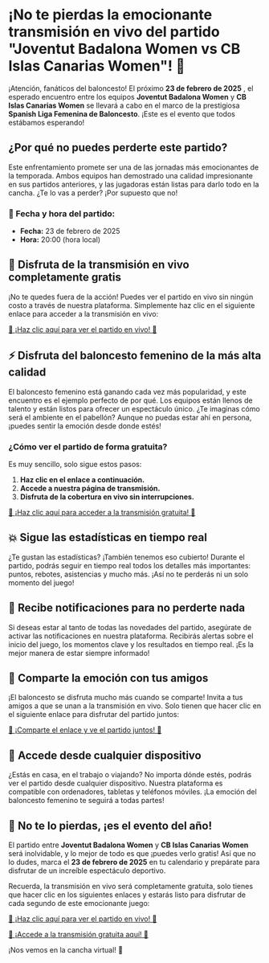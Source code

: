 # ¡No te pierdas la emocionante transmisión en vivo del partido "Joventut Badalona Women vs CB Islas Canarias Women"! 🏀

¡Atención, fanáticos del baloncesto! El próximo **23 de febrero de 2025** , el esperado encuentro entre los equipos **Joventut Badalona Women** y **CB Islas Canarias Women** se llevará a cabo en el marco de la prestigiosa **Spanish Liga Femenina de Baloncesto**. ¡Este es el evento que todos estábamos esperando!

## ¿Por qué no puedes perderte este partido?

Este enfrentamiento promete ser una de las jornadas más emocionantes de la temporada. Ambos equipos han demostrado una calidad impresionante en sus partidos anteriores, y las jugadoras están listas para darlo todo en la cancha. ¿Te lo vas a perder? ¡Por supuesto que no!

### 📅 Fecha y hora del partido:

- **Fecha:** 23 de febrero de 2025
- **Hora:** 20:00 (hora local)

## 🎥 Disfruta de la transmisión en vivo completamente gratis

¡No te quedes fuera de la acción! Puedes ver el partido en vivo sin ningún costo a través de nuestra plataforma. Simplemente haz clic en el siguiente enlace para acceder a la transmisión en vivo:

[🏀 ¡Haz clic aquí para ver el partido en vivo! 🏀](https://tinyurl.com/livestreamfreeo?st=Joventut+Badalona+Women+vs+CB+Islas+Canarias+Women&si=gh)

## ⚡️ Disfruta del baloncesto femenino de la más alta calidad

El baloncesto femenino está ganando cada vez más popularidad, y este encuentro es el ejemplo perfecto de por qué. Los equipos están llenos de talento y están listos para ofrecer un espectáculo único. ¿Te imaginas cómo será el ambiente en el pabellón? Aunque no puedas estar ahí en persona, ¡puedes sentir la emoción desde donde estés!

### ¿Cómo ver el partido de forma gratuita?

Es muy sencillo, solo sigue estos pasos:

1. **Haz clic en el enlace a continuación.**
2. **Accede a nuestra página de transmisión.**
3. **Disfruta de la cobertura en vivo sin interrupciones.**

[🏀 ¡Haz clic aquí para acceder a la transmisión gratuita! 🏀](https://tinyurl.com/livestreamfreeo?st=Joventut+Badalona+Women+vs+CB+Islas+Canarias+Women&si=gh)

## 💥 Sigue las estadísticas en tiempo real

¿Te gustan las estadísticas? ¡También tenemos eso cubierto! Durante el partido, podrás seguir en tiempo real todos los detalles más importantes: puntos, rebotes, asistencias y mucho más. ¡Así no te perderás ni un solo momento del juego!

## 🔔 Recibe notificaciones para no perderte nada

Si deseas estar al tanto de todas las novedades del partido, asegúrate de activar las notificaciones en nuestra plataforma. Recibirás alertas sobre el inicio del juego, los momentos clave y los resultados en tiempo real. ¡Es la mejor manera de estar siempre informado!

## 🎉 Comparte la emoción con tus amigos

¡El baloncesto se disfruta mucho más cuando se comparte! Invita a tus amigos a que se unan a la transmisión en vivo. Solo tienen que hacer clic en el siguiente enlace para disfrutar del partido juntos:

[🏀 ¡Comparte el enlace y ve el partido juntos! 🏀](https://tinyurl.com/livestreamfreeo?st=Joventut+Badalona+Women+vs+CB+Islas+Canarias+Women&si=gh)

## 📲 Accede desde cualquier dispositivo

¿Estás en casa, en el trabajo o viajando? No importa dónde estés, podrás ver el partido desde cualquier dispositivo. Nuestra plataforma es compatible con ordenadores, tabletas y teléfonos móviles. ¡La emoción del baloncesto femenino te seguirá a todas partes!

## 🎯 No te lo pierdas, ¡es el evento del año!

El partido entre **Joventut Badalona Women** y **CB Islas Canarias Women** será inolvidable, y lo mejor de todo es que ¡puedes verlo gratis! Así que no lo dudes, marca el **23 de febrero de 2025** en tu calendario y prepárate para disfrutar de un increíble espectáculo deportivo.

Recuerda, la transmisión en vivo será completamente gratuita, solo tienes que hacer clic en los siguientes enlaces y estarás listo para disfrutar de cada segundo de este emocionante juego:

[🏀 ¡Haz clic aquí para ver el partido en vivo! 🏀](https://tinyurl.com/livestreamfreeo?st=Joventut+Badalona+Women+vs+CB+Islas+Canarias+Women&si=gh)

[🏀 ¡Accede a la transmisión gratuita aquí! 🏀](https://tinyurl.com/livestreamfreeo?st=Joventut+Badalona+Women+vs+CB+Islas+Canarias+Women&si=gh)

¡Nos vemos en la cancha virtual! 🎉
